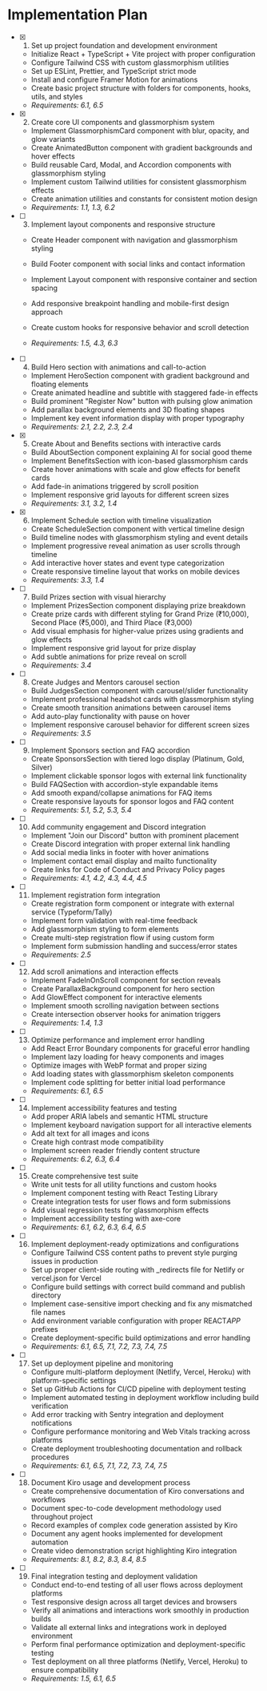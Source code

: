 # Implementation Plan

- [x] 1. Set up project foundation and development environment

  - Initialize React + TypeScript + Vite project with proper configuration
  - Configure Tailwind CSS with custom glassmorphism utilities
  - Set up ESLint, Prettier, and TypeScript strict mode
  - Install and configure Framer Motion for animations
  - Create basic project structure with folders for components, hooks, utils, and styles
  - _Requirements: 6.1, 6.5_

- [x] 2. Create core UI components and glassmorphism system

  - Implement GlassmorphismCard component with blur, opacity, and glow variants
  - Create AnimatedButton component with gradient backgrounds and hover effects
  - Build reusable Card, Modal, and Accordion components with glassmorphism styling
  - Implement custom Tailwind utilities for consistent glassmorphism effects
  - Create animation utilities and constants for consistent motion design
  - _Requirements: 1.1, 1.3, 6.2_

- [ ] 3. Implement layout components and responsive structure

  - Create Header component with navigation and glassmorphism styling
  - Build Footer component with social links and contact information
  - Implement Layout component with responsive container and section spacing

  - Add responsive breakpoint handling and mobile-first design approach
  - Create custom hooks for responsive behavior and scroll detection
  - _Requirements: 1.5, 4.3, 6.3_

- [ ] 4. Build Hero section with animations and call-to-action

  - Implement HeroSection component with gradient background and floating elements
  - Create animated headline and subtitle with staggered fade-in effects
  - Build prominent "Register Now" button with pulsing glow animation
  - Add parallax background elements and 3D floating shapes
  - Implement key event information display with proper typography
  - _Requirements: 2.1, 2.2, 2.3, 2.4_

- [x] 5. Create About and Benefits sections with interactive cards

  - Build AboutSection component explaining AI for social good theme
  - Implement BenefitsSection with icon-based glassmorphism cards
  - Create hover animations with scale and glow effects for benefit cards
  - Add fade-in animations triggered by scroll position
  - Implement responsive grid layouts for different screen sizes
  - _Requirements: 3.1, 3.2, 1.4_

- [x] 6. Implement Schedule section with timeline visualization


  - Create ScheduleSection component with vertical timeline design
  - Build timeline nodes with glassmorphism styling and event details
  - Implement progressive reveal animation as user scrolls through timeline
  - Add interactive hover states and event type categorization
  - Create responsive timeline layout that works on mobile devices
  - _Requirements: 3.3, 1.4_

- [ ] 7. Build Prizes section with visual hierarchy

  - Implement PrizesSection component displaying prize breakdown
  - Create prize cards with different styling for Grand Prize (₹10,000), Second Place (₹5,000), and Third Place (₹3,000)
  - Add visual emphasis for higher-value prizes using gradients and glow effects
  - Implement responsive grid layout for prize display
  - Add subtle animations for prize reveal on scroll
  - _Requirements: 3.4_

- [ ] 8. Create Judges and Mentors carousel section

  - Build JudgesSection component with carousel/slider functionality
  - Implement professional headshot cards with glassmorphism styling
  - Create smooth transition animations between carousel items
  - Add auto-play functionality with pause on hover
  - Implement responsive carousel behavior for different screen sizes
  - _Requirements: 3.5_

- [ ] 9. Implement Sponsors section and FAQ accordion

  - Create SponsorsSection with tiered logo display (Platinum, Gold, Silver)
  - Implement clickable sponsor logos with external link functionality
  - Build FAQSection with accordion-style expandable items
  - Add smooth expand/collapse animations for FAQ items
  - Create responsive layouts for sponsor logos and FAQ content
  - _Requirements: 5.1, 5.2, 5.3, 5.4_

- [ ] 10. Add community engagement and Discord integration

  - Implement "Join our Discord" button with prominent placement
  - Create Discord integration with proper external link handling
  - Add social media links in footer with hover animations
  - Implement contact email display and mailto functionality
  - Create links for Code of Conduct and Privacy Policy pages
  - _Requirements: 4.1, 4.2, 4.3, 4.4, 4.5_

- [ ] 11. Implement registration form integration

  - Create registration form component or integrate with external service (Typeform/Tally)
  - Implement form validation with real-time feedback
  - Add glassmorphism styling to form elements
  - Create multi-step registration flow if using custom form
  - Implement form submission handling and success/error states
  - _Requirements: 2.5_

- [ ] 12. Add scroll animations and interaction effects

  - Implement FadeInOnScroll component for section reveals
  - Create ParallaxBackground component for hero section
  - Add GlowEffect component for interactive elements
  - Implement smooth scrolling navigation between sections
  - Create intersection observer hooks for animation triggers
  - _Requirements: 1.4, 1.3_

- [ ] 13. Optimize performance and implement error handling

  - Add React Error Boundary components for graceful error handling
  - Implement lazy loading for heavy components and images
  - Optimize images with WebP format and proper sizing
  - Add loading states with glassmorphism skeleton components
  - Implement code splitting for better initial load performance
  - _Requirements: 6.1, 6.5_

- [ ] 14. Implement accessibility features and testing

  - Add proper ARIA labels and semantic HTML structure
  - Implement keyboard navigation support for all interactive elements
  - Add alt text for all images and icons
  - Create high contrast mode compatibility
  - Implement screen reader friendly content structure
  - _Requirements: 6.2, 6.3, 6.4_

- [ ] 15. Create comprehensive test suite

  - Write unit tests for all utility functions and custom hooks
  - Implement component testing with React Testing Library
  - Create integration tests for user flows and form submissions
  - Add visual regression tests for glassmorphism effects
  - Implement accessibility testing with axe-core
  - _Requirements: 6.1, 6.2, 6.3, 6.4, 6.5_

- [ ] 16. Implement deployment-ready optimizations and configurations

  - Configure Tailwind CSS content paths to prevent style purging issues in production
  - Set up proper client-side routing with \_redirects file for Netlify or vercel.json for Vercel
  - Configure build settings with correct build command and publish directory
  - Implement case-sensitive import checking and fix any mismatched file names
  - Add environment variable configuration with proper REACT*APP* prefixes
  - Create deployment-specific build optimizations and error handling
  - _Requirements: 6.1, 6.5, 7.1, 7.2, 7.3, 7.4, 7.5_

- [ ] 17. Set up deployment pipeline and monitoring

  - Configure multi-platform deployment (Netlify, Vercel, Heroku) with platform-specific settings
  - Set up GitHub Actions for CI/CD pipeline with deployment testing
  - Implement automated testing in deployment workflow including build verification
  - Add error tracking with Sentry integration and deployment notifications
  - Configure performance monitoring and Web Vitals tracking across platforms
  - Create deployment troubleshooting documentation and rollback procedures
  - _Requirements: 6.1, 6.5, 7.1, 7.2, 7.3, 7.4, 7.5_

- [ ] 18. Document Kiro usage and development process

  - Create comprehensive documentation of Kiro conversations and workflows
  - Document spec-to-code development methodology used throughout project
  - Record examples of complex code generation assisted by Kiro
  - Document any agent hooks implemented for development automation
  - Create video demonstration script highlighting Kiro integration
  - _Requirements: 8.1, 8.2, 8.3, 8.4, 8.5_

- [ ] 19. Final integration testing and deployment validation
  - Conduct end-to-end testing of all user flows across deployment platforms
  - Test responsive design across all target devices and browsers
  - Verify all animations and interactions work smoothly in production builds
  - Validate all external links and integrations work in deployed environment
  - Perform final performance optimization and deployment-specific testing
  - Test deployment on all three platforms (Netlify, Vercel, Heroku) to ensure compatibility
  - _Requirements: 1.5, 6.1, 6.5_
